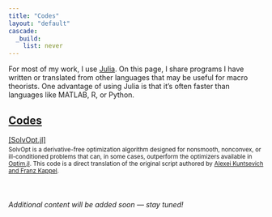 ```yaml
---
title: "Codes"
layout: "default"
cascade:
  _build:
    list: never
---
```

For most of my work, I use [Julia](https://julialang.org/). On this page, I share programs I have written or translated from other languages that may be useful for macro theorists. One advantage of using Julia is that it’s often faster than languages like MATLAB, R, or Python.  
<!-- add 2 spaces to skip a line-->  
## <u>Codes</u>
[[SolvOpt.jl]](https://github.com/etiennebriand/SOLVOPT.jl)
<sub>  
SolvOpt is a derivative-free optimization algorithm designed for nonsmooth, nonconvex, or ill-conditioned problems that can, in some cases, outperform the optimizers available in [Optim.jl](https://docs.sciml.ai/Optimization/stable/optimization_packages/optim/). This code is a direct translation of the original script authored by [Alexei Kuntsevich and Franz Kappel](https://imsc.uni-graz.at/kuntsevich/solvopt/index.html).</sub>  
<br><br><br>
*Additional content will be added soon — stay tuned!*




